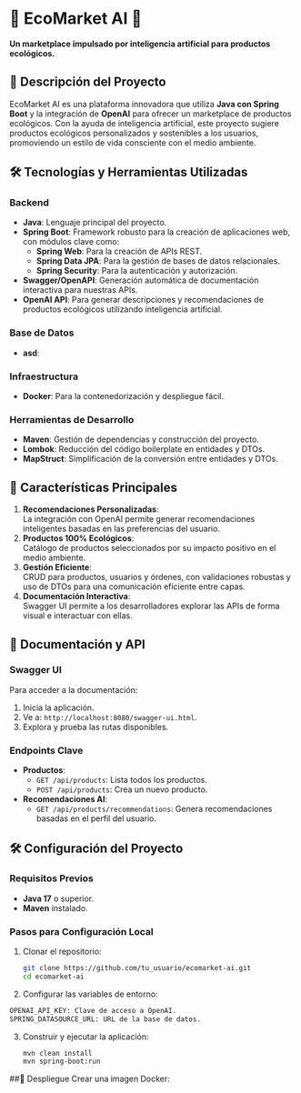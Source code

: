 # 🌱 EcoMarket AI 🌱  
**Un marketplace impulsado por inteligencia artificial para productos ecológicos.**  

## 🚀 Descripción del Proyecto  
EcoMarket AI es una plataforma innovadora que utiliza **Java con Spring Boot** y la integración de **OpenAI** para ofrecer un marketplace de productos ecológicos. Con la ayuda de inteligencia artificial, este proyecto sugiere productos ecológicos personalizados y sostenibles a los usuarios, promoviendo un estilo de vida consciente con el medio ambiente.

## 🛠️ Tecnologías y Herramientas Utilizadas  

### Backend  
- **Java**: Lenguaje principal del proyecto.  
- **Spring Boot**: Framework robusto para la creación de aplicaciones web, con módulos clave como:  
  - **Spring Web**: Para la creación de APIs REST.  
  - **Spring Data JPA**: Para la gestión de bases de datos relacionales.  
  - **Spring Security**: Para la autenticación y autorización.  
- **Swagger/OpenAPI**: Generación automática de documentación interactiva para nuestras APIs.  
- **OpenAI API**: Para generar descripciones y recomendaciones de productos ecológicos utilizando inteligencia artificial.  

### Base de Datos  
- **asd**:

### Infraestructura  
- **Docker**: Para la contenedorización y despliegue fácil.  


### Herramientas de Desarrollo  
- **Maven**: Gestión de dependencias y construcción del proyecto.  
- **Lombok**: Reducción del código boilerplate en entidades y DTOs.  
- **MapStruct**: Simplificación de la conversión entre entidades y DTOs.  

## 🌟 Características Principales  
1. **Recomendaciones Personalizadas**:  
   La integración con OpenAI permite generar recomendaciones inteligentes basadas en las preferencias del usuario.  
2. **Productos 100% Ecológicos**:  
   Catálogo de productos seleccionados por su impacto positivo en el medio ambiente.  
3. **Gestión Eficiente**:  
   CRUD para productos, usuarios y órdenes, con validaciones robustas y uso de DTOs para una comunicación eficiente entre capas.  
4. **Documentación Interactiva**:  
   Swagger UI permite a los desarrolladores explorar las APIs de forma visual e interactuar con ellas.  

## 📜 Documentación y API  

### Swagger UI  
Para acceder a la documentación:  
1. Inicia la aplicación.  
2. Ve a: `http://localhost:8080/swagger-ui.html`.  
3. Explora y prueba las rutas disponibles.

### Endpoints Clave  
- **Productos**:  
  - `GET /api/products`: Lista todos los productos.  
  - `POST /api/products`: Crea un nuevo producto.  
- **Recomendaciones AI**:  
  - `GET /api/products/recommendations`: Genera recomendaciones basadas en el perfil del usuario.  

## 🛠️ Configuración del Proyecto  

### Requisitos Previos  
- **Java 17** o superior.  
- **Maven** instalado.  


### Pasos para Configuración Local  
1. Clonar el repositorio:  
   ```bash  
   git clone https://github.com/tu_usuario/ecomarket-ai.git  
   cd ecomarket-ai  
   ```
2. Configurar las variables de entorno:
```bash  
OPENAI_API_KEY: Clave de acceso a OpenAI.
SPRING_DATASOURCE_URL: URL de la base de datos.
```
3. Construir y ejecutar la aplicación:

	```bash
	mvn clean install  
	mvn spring-boot:run  
	```

##🚀 Despliegue
Crear una imagen Docker:
```

```